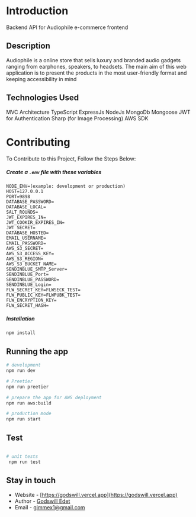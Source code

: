 # Introduction

Backend API for Audiophile e-commerce frontend

## Description

Audiophile is a online store that sells luxury and branded audio gadgets ranging from earphones, speakers, to headsets. The main aim of this web application is to present the products in the most user-friendly format and keeping accessibility in mind

## Technologies Used
MVC Architecture
TypeScript
ExpressJs
NodeJs
MongoDb
Mongoose
JWT for Authentication
Sharp (for Image Processing)
AWS SDK

# Contributing

To Contribute to this Project, Follow the Steps Below:

##### Create a `.env` file with these variables

```
NODE_ENV=(example: development or production)
HOST=127.0.0.1
PORT=9898
DATABASE_PASSWORD=
DATABASE_LOCAL=
SALT_ROUNDS=
JWT_EXPIRES_IN=
JWT_COOKIR_EXPIRES_IN=
JWT_SECRET=
DATABASE_HOSTED=
EMAIL_USERNAME=
EMAIL_PASSWORD=
AWS_S3_SECRET=
AWS_S3_ACCESS_KEY=
AWS_S3_REGION=
AWS_S3_BUCKET_NAME=
SENDINBLUE_SMTP_Server=
SENDINBLUE_Port=
SENDINBLUE_PASSWORD=
SENDINBLUE_Login=
FLW_SECRET_KEY=FLWSECK_TEST=
FLW_PUBLIC_KEY=FLWPUBK_TEST=
FLW_ENCRYPTION_KEY=
FLW_SECRET_HASH=

```

##### Installation

```bash
npm install

```

## Running the app

```bash
# development
npm run dev

# Preetier
npm run preetier

# prepare the app for AWS deployment
npm run aws:build

# production mode
npm run start
```

## Test

```bash

# unit tests
 npm run test

```

## Stay in touch

- Website - [https://godswill.vercel.app](https://godswill.vercel.app)
- Author - [Godswill Edet](https://github.com/underscoreDev)
- Email - [gimmex1@gmail.com](gimmex1@gmail.com)
